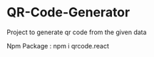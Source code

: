 # QR-Code-Generator
Project to generate qr code from the given data

Npm Package : npm i qrcode.react
